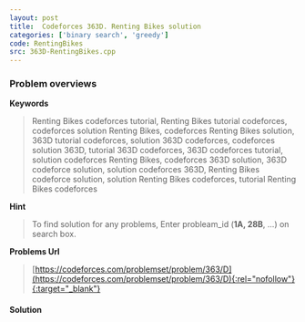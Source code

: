```yaml
---
layout: post
title:  Codeforces 363D. Renting Bikes solution
categories: ['binary search', 'greedy']
code: RentingBikes
src: 363D-RentingBikes.cpp
---
```

### **Problem overviews**

**Keywords**
> Renting Bikes codeforces tutorial, Renting Bikes tutorial codeforces, codeforces solution Renting Bikes, codeforces Renting Bikes solution, 363D tutorial codeforces, solution 363D codeforces, codeforces solution 363D, tutorial 363D codeforces, 363D codeforces tutorial, solution codeforces Renting Bikes, codeforces 363D solution, 363D codeforce solution, solution codeforces 363D, Renting Bikes codeforce solution, solution Renting Bikes codeforces, tutorial Renting Bikes codeforces

**Hint**
> To find solution for any problems, Enter probleam_id (**1A, 28B**, ...) on search box. 

**Problems Url**
> [https://codeforces.com/problemset/problem/363/D](https://codeforces.com/problemset/problem/363/D){:rel="nofollow"}{:target="_blank"}

#### **Solution**



